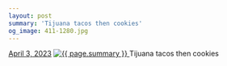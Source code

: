 ```yaml
---
layout: post
summary: 'Tijuana tacos then cookies'
og_image: 411-1280.jpg
---
```


<p>
  <time>
    <a href="/411">April 3, 2023</a>
  </time>
  <a href="/411">
    <img src="{{ site.assets_url }}/411-640.jpg" srcset="{{ site.assets_url }}/411-320.jpg 320w, {{ site.assets_url }}/411-640.jpg 640w, {{ site.assets_url }}/411-960.jpg 960w, {{ site.assets_url }}/411-1280.jpg 1280w" sizes="(min-width: 700px) 50vw, calc(100vw - 2rem)" alt="{{ page.summary }}" />
  </a>
  <span>Tijuana tacos then cookies</span>
</p>
